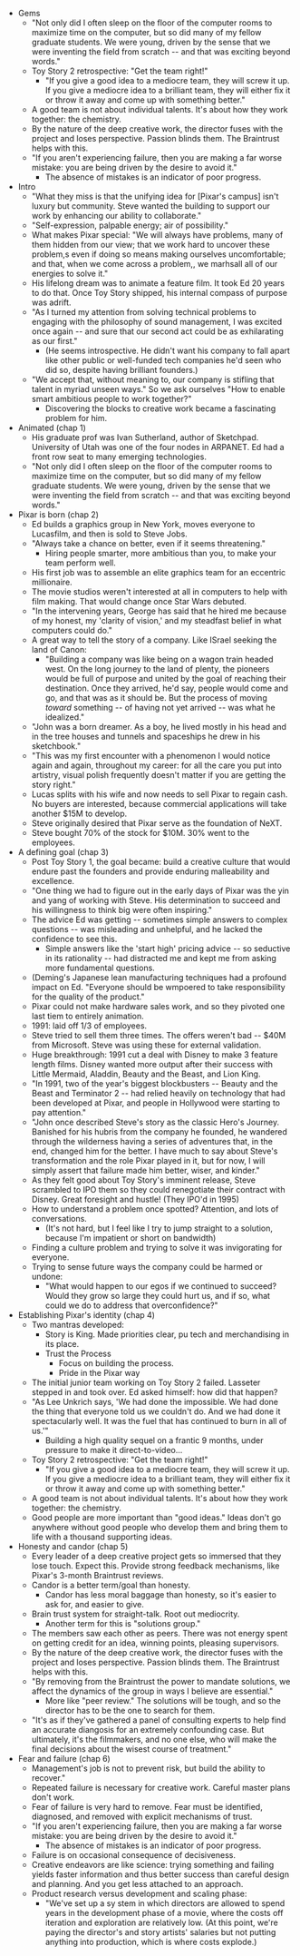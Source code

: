 * Gems
  * "Not only did I often sleep on the floor of the computer rooms to maximize time on the computer,
    but so did many of my fellow graduate students. We were young, driven by the sense that we were
    inventing the field from scratch -- and that was exciting beyond words."
  * Toy Story 2 retrospective: "Get the team right!"
    * "If you give a good idea to a mediocre team, they will screw it up. If you give a mediocre
      idea to a brilliant team, they will either fix it or throw it away and come up with something
      better."
  * A good team is not about individual talents. It's about how they work together: the chemistry.
  * By the nature of the deep creative work, the director fuses with the project and loses
    perspective. Passion blinds them. The Braintrust helps with this.
  * "If you aren't experiencing failure, then you are making a far worse mistake: you are being
    driven by the desire to avoid it."
    * The absence of mistakes is an indicator of poor progress.
* Intro
  * "What they miss is that the unifying idea for [Pixar's campus] isn't luxury but community. Steve
    wanted the building to support our work by enhancing our ability to collaborate."
  * "Self-expression, palpable energy; air of possibility."
  * What makes Pixar special: "We will always have problems, many of them hidden from our view; that
    we work hard to uncover these problem,s even if doing so means making ourselves uncomfortable;
    and that, when we come across a problem,, we marhsall all of our energies to solve it."
  * His lifelong dream was to animate a feature film. It took Ed 20 years to do that. Once Toy Story
    shipped, his internal compass of purpose was adrift.
  * "As I turned my attention from solving technical problems to engaging with the philosophy of
    sound management, I was excited once again -- and sure that our second act could be as
    exhilarating as our first."
    * (He seems introspective. He didn't want his company to fall apart like other public or
      well-funded tech companies he'd seen who did so, despite having brilliant founders.)
  * "We accept that, without meaning to, our company is stifling that talent in myriad unseen ways."
    So we ask ourselves "How to enable smart ambitious people to work together?"
    * Discovering the blocks to creative work became a fascinating problem for him.
* Animated (chap 1)
  * His graduate prof was Ivan Sutherland, author of Sketchpad. University of Utah was one of the
    four nodes in ARPANET. Ed had a front row seat to many emerging technologies.
  * "Not only did I often sleep on the floor of the computer rooms to maximize time on the computer,
    but so did many of my fellow graduate students. We were young, driven by the sense that we were
    inventing the field from scratch -- and that was exciting beyond words."
* Pixar is born (chap 2)
  * Ed builds a graphics group in New York, moves everyone to Lucasfilm, and then is sold to Steve
    Jobs.
  * "Always take a chance on better, even if it seems threatening."
    * Hiring people smarter, more ambitious than you, to make your team perform well.
  * His first job was to assemble an elite graphics team for an eccentric millionaire.
  * The movie studios weren't interested at all in computers to help with film making. That would
    change once Star Wars debuted.
  * "In the intervening years, George has said that he hired me because of my honest, my 'clarity of
    vision,' and my steadfast belief in what computers could do."
  * A great way to tell the story of a company. Like ISrael seeking the land of Canon:
    * "Building a company was like being on a wagon train headed west. On the long journey to the
      land of plenty, the pioneers would be full of purpose and united by the goal of reaching their
      destination. Once they arrived, he'd say, people would come and go, and that was as it should
      be. But the process of moving *toward* something -- of having not yet arrived -- was what he
      idealized."
  * "John was a born dreamer. As a boy, he lived mostly in his head and in the tree houses and
    tunnels and spaceships he drew in his sketchbook."
  * "This was my first encounter with a phenomenon I would notice again and again, throughout my
    career: for all the care you put into artistry, visual polish frequently doesn't matter if you
    are getting the story right."
  * Lucas splits with his wife and now needs to sell Pixar to regain cash. No buyers are interested,
    because commercial applications will take another $15M to develop.
  * Steve originally desired that Pixar serve as the foundation of NeXT.
  * Steve bought 70% of the stock for $10M. 30% went to the employees.
* A defining goal (chap 3)
  * Post Toy Story 1, the goal became: build a creative culture that would endure past the founders
    and provide enduring malleability and excellence.
  * "One thing we had to figure out in the early days of Pixar was the yin and yang of working with
    Steve. His determination to succeed and his willingness to think big were often inspiring."
  * The advice Ed was getting -- sometimes simple answers to complex questions -- was misleading and
    unhelpful, and he lacked the confidence to see this.
    * Simple answers like the 'start high' pricing advice -- so seductive in its rationality -- had
      distracted me and kept me from asking more fundamental questions.
  * (Deming's Japanese lean manufacturing techniques had a profound impact on Ed. "Everyone should
    be wmpoered to take responsibility for the quality of the product."
  * Pixar could not make hardware sales work, and so they pivoted one last tiem to entirely
    animation.
  * 1991: laid off 1/3 of employees.
  * Steve tried to sell them three times. The offers weren't bad -- $40M from Microsoft. Steve was
    using these for external validation.
  * Huge breakthrough: 1991 cut a deal with Disney to make 3 feature length films. Disney wanted
    more output after their success with Little Mermaid, Aladdin, Beauty and the Beast, and Lion
    King.
  * "In 1991, two of the year's biggest blockbusters -- Beauty and the Beast and Terminator 2 -- had
    relied heavily on technology that had been developed at Pixar, and people in Hollywood were
    starting to pay attention."
  * "John once described Steve's story as the classic Hero's Journey. Banished for his hubris from
    the company he founded, he wandered through the wilderness having a series of adventures that,
    in the end, changed him for the better. I have much to say about Steve's transformation and the
    role Pixar played in it, but for now, I will simply assert that failure made him better, wiser,
    and kinder."
  * As they felt good about Toy Story's imminent release, Steve scrambled to IPO them so they could
    renegotiate their contract with Disney. Great foresight and hustle! (They IPO'd in 1995)
  * How to understand a problem once spotted? Attention, and lots of conversations.
    * (It's not hard, but I feel like I try to jump straight to a solution, because I'm impatient or
      short on bandwidth)
  * Finding a culture problem and trying to solve it was invigorating for everyone.
  * Trying to sense future ways the company could be harmed or undone:
    * "What would happen to our egos if we continued to succeed? Would they grow so large they could
      hurt us, and if so, what could we do to address that overconfidence?"
* Establishing Pixar's identity (chap 4)
  * Two mantras developed:
    * Story is King. Made priorities clear, pu tech and merchandising in its place.
    * Trust the Process
      * Focus on building the process.
      * Pride in the Pixar way
  * The initial junior team working on Toy Story 2 failed. Lasseter stepped in and took over. Ed
    asked himself: how did that happen?
  * "As Lee Unkrich says, 'We had done the impossible. We had done the thing that everyone told us
    we couldn't do. And we had done it spectacularly well. It was the fuel that has continued to
    burn in all of us.'"
    * Building a high quality sequel on a frantic 9 months, under pressure to make it
      direct-to-video...
  * Toy Story 2 retrospective: "Get the team right!"
    * "If you give a good idea to a mediocre team, they will screw it up. If you give a mediocre
      idea to a brilliant team, they will either fix it or throw it away and come up with something
      better."
  * A good team is not about individual talents. It's about how they work together: the chemistry.
  * Good people are more important than "good ideas." Ideas don't go anywhere without good people who
    develop them and bring them to life with a thousand supporting ideas.
* Honesty and candor (chap 5)
  * Every leader of a deep creative project gets so immersed that they lose touch. Expect this.
    Provide strong feedback mechanisms, like Pixar's 3-month Braintrust reviews.
  * Candor is a better term/goal than honesty.
    * Candor has less moral baggage than honesty, so it's easier to ask for, and easier to give.
  * Brain trust system for straight-talk. Root out mediocrity.
    * Another term for this is "solutions group."
  * The members saw each other as peers. There was not energy spent on getting credit for an idea,
    winning points, pleasing supervisors.
  * By the nature of the deep creative work, the director fuses with the project and loses
    perspective. Passion blinds them. The Braintrust helps with this.
  * "By removing from the Braintrust the power to mandate solutions, we affect the dynamics of the
    group in ways I believe are essential."
    * More like "peer review." The solutions will be tough, and so the director has to be the one to
      search for them.
  * "It's as if they've gathered a panel of consulting experts to help find an accurate diangosis
    for an extremely confounding case. But ultimately, it's the filmmakers, and no one else, who will
    make the final decisions about the wisest course of treatment."
* Fear and failure (chap 6)
  * Management's job is not to prevent risk, but build the ability to recover."
  * Repeated failure is necessary for creative work. Careful master plans don't work.
  * Fear of failure is very hard to remove. Fear must be identified, diagnosed, and removed with
    explicit mechanisms of trust.
  * "If you aren't experiencing failure, then you are making a far worse mistake: you are being
    driven by the desire to avoid it."
    * The absence of mistakes is an indicator of poor progress.
  * Failure is on occasional consequence of decisiveness.
  * Creative endeavors are like science: trying something and failing yields faster information and
    thus better success than careful design and planning. And you get less attached to an approach.
  * Product research versus development and scaling phase:
    * "We've set up a sy stem in which directors are allowed to spend years in the development phase
      of a movie, where the costs off iteration and exploration are relatively low. (At this point,
      we're paying the director's and story artists' salaries but not putting anything into
      production, which is where costs explode.)
